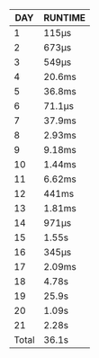 |  DAY  | RUNTIME |
|-------|---------|
|     1 | 115µs   |
|     2 | 673µs   |
|     3 | 549µs   |
|     4 | 20.6ms  |
|     5 | 36.8ms  |
|     6 | 71.1µs  |
|     7 | 37.9ms  |
|     8 | 2.93ms  |
|     9 | 9.18ms  |
|    10 | 1.44ms  |
|    11 | 6.62ms  |
|    12 | 441ms   |
|    13 | 1.81ms  |
|    14 | 971µs   |
|    15 | 1.55s   |
|    16 | 345µs   |
|    17 | 2.09ms  |
|    18 | 4.78s   |
|    19 | 25.9s   |
|    20 | 1.09s   |
|    21 | 2.28s   |
| Total | 36.1s   |
